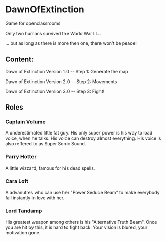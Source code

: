 # DawnOfExtinction
Game for openclassrooms

Only two humans survived the World War III...

... but as long as there is more then one, there won't be peace!

## Content:
Dawn of Extinction Version 1.0 -- Step 1: Generate the map 

Dawn of Extinction Version 2.0 -- Step 2: Movements

Dawn of Extinction Version 3.0 -- Step 3: Fight!

## Roles
### Captain Volume
A underestimated little fat guy. His only super power is his way to load voice, when he talks. His voice can destroy almost everything. His voice is also reffered to as Super Sonic Sound.

### Parry Hotter
A little wizzard, famous for his dead spells. 

### Cara Loft
A advanutres who can use her "Power Seduce Beam" to make everybody fall instantly in love with her.

### Lord Tandump
His greatest weapon among others is his "Alternative Truth Beam". Once you are hit by this, it is hard to fight back. Your vision is blured, your motivation gone. 
